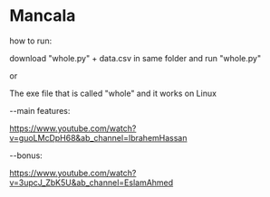 # Mancala
how to run:

download "whole.py" + data.csv in same folder and run "whole.py"

or

The exe file that is called "whole" and it works on Linux

--main features:

https://www.youtube.com/watch?v=guoLMcDpH68&ab_channel=IbrahemHassan

--bonus:

https://www.youtube.com/watch?v=3upcJ_ZbK5U&ab_channel=EslamAhmed


